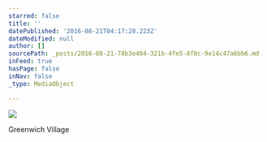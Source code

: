 ```yaml
---
starred: false
title: ''
datePublished: '2016-08-21T04:17:20.223Z'
dateModified: null
author: []
sourcePath: _posts/2016-08-21-78b3e404-321b-4fe5-8f8c-9e14c47a6bb6.md
inFeed: true
hasPage: false
inNav: false
_type: MediaObject

---
```

![](https://the-grid-user-content.s3-us-west-2.amazonaws.com/fbb233ef-c34d-4a47-8081-4bc6b92aa678.jpg)

Greenwich Village